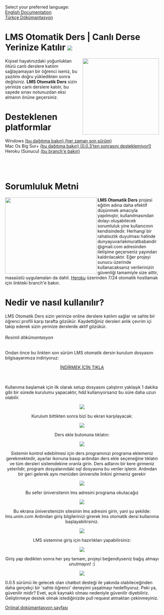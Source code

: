 Select your preferred language:<br>
<a href="#">English Documentation</a><br>
<a href="#turkish">Türkçe Dökümantasyon</a>

<p id="turkish">
<h1>LMS Otomatik Ders | Canlı Derse Yerinize Katılır <a alt="a++" target="_blank" href="https://www.codefactor.io/repository/github/halitsever/lms-otomatik-ders/issues"><img src="https://img.shields.io/codefactor/grade/github/halitsever/lms-otomatik-ders"></a></h1>
<img align="right" width="250" height="250" src="https://i.ibb.co/x33Y5Jm/Yeni-Proje.png">
<p align="left"> 
Kişisel hayatınızdaki yoğunluktan ötürü canlı derslere katılım sağlayamayan bir öğrenci iseniz, bu yazılımı doğru yükledikten sonra değilsiniz. 
  <b>LMS Otomatik Ders</b> sizin yerinize canlı derslere katılır, bu sayede sınav notunuzdan eksi almanın önüne geçersiniz.
</p>
<h1>Desteklenen platformlar</h1>
Windows <a href="https://github.com/murathasev/lms-otomatik-ders/releases/">(bu dağıtıma bakın) (her zaman son sürüm)</a><br>
Mac Os Big Sur+ <a href="https://github.com/murathasev/lms-otomatik-ders/releases/tag/0.0.3">(bu dağıtıma bakın) (0.0.3'ten sonrasını desteklemiyor!)</a><br>
Heroku (Sunucu) <a href="https://github.com/murathasev/lms-otomatik-ders/tree/lib">(bu branch'e bakın)</a><br><br><br><br>
<h1>Sorumluluk Metni</h1>
<img align="left" width="300" height="250" src="https://i.ibb.co/JjVvtMK/Yeni-Proje-2.png">
<b>LMS Otomatik Ders</b> projesi eğitim adına daha efektif düşünmek amacıyla yapılmıştır, kullanılmasından dolayı oluşabilecek sorumluluk yine kullanıcının kendisindedir.
Herhangi bir rahatsızlık duyulması halinde dunyayuvarlakmuratbabandir@gmail.com adresinden iletişime geçerseniz yayından kaldırılacaktır.
Eğer projeyi sunucu üzerinde kullanacaksanız verilerinizin güvenliği tamamiyle size aittir, masaüstü uygulamaları da dahil. <a href="https://github.com/murathasev/lms-otomatik-ders/tree/lib">Heroku</a> üzerinden 7/24 otomatik hostlamak için linkteki branch'e bakın.
<h1>Nedir ve nasıl kullanılır?</h1>
LMS Otomatik Ders sizin yerinize online derslere katılım sağlar ve sahte bir öğrenci profili karşı tarafta gözükür. Kaydettiğiniz dersleri anlık çevrim içi takip ederek sizin yerinize derslerde aktif gözükür.
<h6>Resimli dökümantasyon</h6>
Ondan önce bu linkten son sürüm LMS otomatik dersin kurulum dosyasını bilgisayarımıza indiriyoruz:<br>
<p align="center"><a href="https://github.com/halitsever/lms-otomatik-ders/releases/latest/download/Lmsotomatikders.exe" align="center">İNDİRMEK İÇİN TIKLA</a></p><br><br>
Kullanıma başlamak için ilk olarak setup dosyasını çalıştırın yaklaşık 1 dakika gibi bir sürede kurulumu yapacaktır, hdd kullanıyorsanız bu süre daha uzun olabilir.

<p align="center">
  
 <img src="https://camo.githubusercontent.com/bc43f8243c0afa789ec1b721a9c4116ef2f9e8062c6e0e92fbb25199653cf7e6/68747470733a2f2f692e6962622e636f2f6e6a737a476a572f456b72616e2d416c2d6e742d732e706e67">
 </p>
 <p align="center">
 Kurulum bittikten sonra bizi bu ekran karşılayacak:
  </p>
  <p align="center">
 <img align="center" src="https://github.com/halitsever/lms-otomatik-ders/blob/gh-pages/Ads%C4%B1z1.PNG?raw=true">
  </p>
  <p align="center">Ders ekle butonuna tıklatın:</p>
  <p align="center">
 <img src="https://github.com/halitsever/lms-otomatik-ders/blob/gh-pages/Ads%C4%B1z3.png?raw=true">
  </p>
  <p align="center">
  Sistemin kontrol edebilmesi için ders programınızı programa eklemeniz gerekmektedir, ayarlar ikonuna basıp ardından ders ekle seçeneğine tıklatın ve tüm dersleri sistemdekine oranla girin. Ders adlarını bir kere girmeniz yeterlidir, program dosyalarındaki sql dosyasına bu veriler işlenir. Ardından bir geri gelerek aynı menüden üniversite linkini girmeniz gerekir
  </p>
  <p align="center">
 <img src="https://github.com/halitsever/lms-otomatik-ders/blob/gh-pages/Ads%C4%B1z4.PNG?raw=true">
  
  </p>
  <p align="center">Bu sefer üniversitenin lms adresini programa okutacağız</p>
  <p align="center">
 <img src="https://github.com/halitsever/lms-otomatik-ders/blob/gh-pages/Ads%C4%B1z5.PNG?raw=true">
 </p>
 <p align="center">Bu ekrana üniversitenizin sitesinin lms adresini girin, yani şu şekilde: lms.unim.com Ardından giriş bilgilerinizi girerek lms otomatik dersi kullanıma başlayabilirsiniz.
</p>
 <p align="center">
 <img src="https://github.com/halitsever/lms-otomatik-ders/blob/gh-pages/Ads%C4%B1z6.PNG?raw=true">
  </p>
  <p  align="center">LMS sistemine giriş için hazırlıkları yapabilirsiniz:</p>
  <p align="center">
 <img src="https://github.com/halitsever/lms-otomatik-ders/blob/gh-pages/Ads%C4%B1z7.PNG?raw=true">
  </p>
  <p align="center">Giriş yap dedikten sonra her şey tamam, projeyi beğendiyseniz bağış atmayı unutmayın! :)</p>
  <p align="center">
 <img src="https://github.com/halitsever/lms-otomatik-ders/blob/gh-pages/Ads%C4%B1z8.PNG?raw=true">
  </p>

<p align="center">
  
   0.0.5 sürümü ile gelecek olan chatbot desteği ile yakında olabileceğinden daha gerçekçi bir 'sahte öğrenci' deneyimi yaşatmayı hedefliyoruz. Peki ya, güvenilir midir? Evet, açık kaynaklı olması nedeniyle güvenilir diyebiliriz. Geliştirmeye destek olmak istediğinizde pull request atmaktan çekinmeyiniz.</p>

<a href="https://halitsever.github.io/lms-otomatik-ders/dokumantasyon">Orijinal dokümantasyon sayfası</h1>
